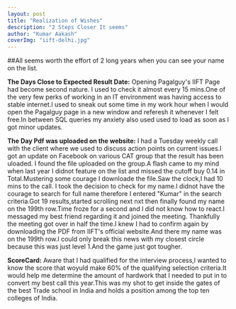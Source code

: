 ```yaml
---
layout: post 
title: "Realization of Wishes"
description: "2 Steps Closer It seems"
author: "Kumar Aakash"
coverImg: "iift-delhi.jpg"
---
```


##All seems worth the effort of 2 long years when you can see your name on the list.

**The Days Close to Expected Result Date:**
Opening Pagalguy's IIFT Page had become second nature. I used to check it almost every 15 mins.One of the very few perks of working in an IT environment was having access to stable internet.I used to sneak out some time in my work hour when I would open the Pagalguy page in a new window and referesh it whenever I felt free.In between SQL queries my anxiety also used used to load as soon as I got minor updates.

**The Day Pdf was uploaded on the website:**
I had a Tuesday weekly call with the client where we used to discuss action points on current issues.I got an update on Facebook on various CAT group that the result has been uloaded. I found the file uploaded on the group.A flash came to my mind when last year I didnot feature on the list and missed the cutoff buy 0.14 in Total.Mustering some courage I downloade the file.Saw the clock,I had 10 mins to the call.
I took the decision to check for my name.I didnot have the courage to search for full name therefore I entered "Kumar" in the search criteria.Got 19 results,started scrolling next nxt then finally found my name on the 199th row.Time froze for a second and I did not know how to react.I messaged my best friend regarding it and joined the meeting.
Thankfully the meeting got over in half the time.I knew I had to confirm again by downloading the PDF from IIFT's official website.And there my name was on the 199th row.I could only break this news with my closest circle because this was just level 1.And the game just got tougher.

**ScoreCard:**
Aware that I had qualified for the interview process,I wanted to know the score that woyuld make 60% of the qualifying selection criteria.It would help me determine the amount of hardwork that I needed to put in to convert my best call this year.This was my shot to get inside the gates of the best Trade school in India and holds a position among the top ten colleges of India.

 